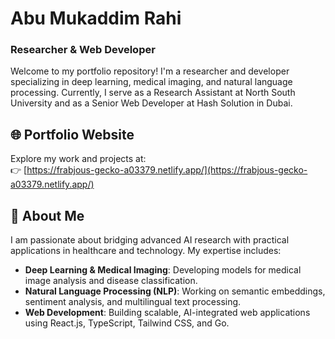 # Abu Mukaddim Rahi 
### Researcher & Web Developer

Welcome to my portfolio repository! I'm a researcher and developer specializing in deep learning, medical imaging, and natural language processing. Currently, I serve as a Research Assistant at North South University and as a Senior Web Developer at Hash Solution in Dubai.

## 🌐 Portfolio Website

Explore my work and projects at:  
👉 [https://frabjous-gecko-a03379.netlify.app/](https://frabjous-gecko-a03379.netlify.app/)

## 🧠 About Me

I am passionate about bridging advanced AI research with practical applications in healthcare and technology. My expertise includes:

- **Deep Learning & Medical Imaging**: Developing models for medical image analysis and disease classification.
- **Natural Language Processing (NLP)**: Working on semantic embeddings, sentiment analysis, and multilingual text processing.
- **Web Development**: Building scalable, AI-integrated web applications using React.js, TypeScript, Tailwind CSS, and Go.
